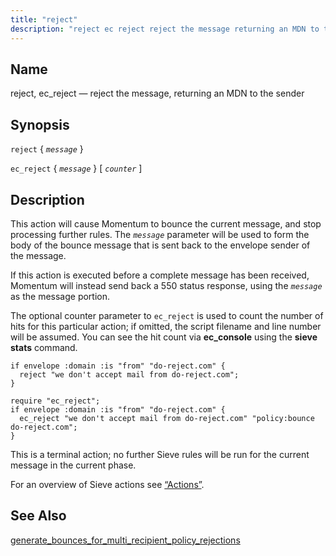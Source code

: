 ```yaml
---
title: "reject"
description: "reject ec reject reject the message returning an MDN to the sender reject message ec reject message counter This action will cause Momentum to bounce the current message and stop processing further rules The message parameter will be used to form the body of the bounce message that is sent..."
---
```


<a name="sieve.ref.reject"></a> 
## Name

reject, ec_reject — reject the message, returning an MDN to the sender

## Synopsis

`reject` { *`message`* }

`ec_reject` { *`message`* } [ *`counter`* ]

<a name="idp31130848"></a> 
## Description

This action will cause Momentum to bounce the current message, and stop processing further rules. The *`message`* parameter will be used to form the body of the bounce message that is sent back to the envelope sender of the message.

If this action is executed before a complete message has been received, Momentum will instead send back a 550 status response, using the *`message`* as the message portion.

The optional counter parameter to `ec_reject` is used to count the number of hits for this particular action; if omitted, the script filename and line number will be assumed. You can see the hit count via **ec_console** using the **sieve stats**       command.

<a name="example.reject"></a> 


```
if envelope :domain :is "from" "do-reject.com" {
  reject "we don't accept mail from do-reject.com";
}
```

<a name="example.rject.second"></a> 


```
require "ec_reject";
if envelope :domain :is "from" "do-reject.com" {
  ec_reject "we don't accept mail from do-reject.com" "policy:bounce do-reject.com";
}
```

This is a terminal action; no further Sieve rules will be run for the current message in the current phase.

For an overview of Sieve actions see [“Actions”](/momentum/3/3-reference/sieve-syntax-basic#sieve.syntax.basic.actions).

<a name="idp31143168"></a> 
## See Also

[generate_bounces_for_multi_recipient_policy_rejections](/momentum/3/3-reference/3-reference-conf-ref-generate-bounces-for-multi-recipient-policy-rejections)